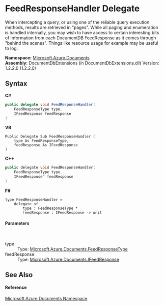 # FeedResponseHandler Delegate
 

When intercepting a query, or using one of the reliable query execution methods, results are retrieved in "pages". While all paging and enumeration is handled internally, you may wish to have access to certain interesting bits of information from each DocumentDB FeedResponse as it comes through "behind the scenes". Things like resource usage for example may be useful to log.

**Namespace:**&nbsp;<a href="856b2e23-9c8b-2618-f913-67d85d500616">Microsoft.Azure.Documents</a><br />**Assembly:**&nbsp;DocumentDbExtensions (in DocumentDbExtensions.dll) Version: 1.2.2.0 (1.2.2.0)

## Syntax

**C#**<br />
``` C#
public delegate void FeedResponseHandler(
	FeedResponseType type,
	IFeedResponse feedResponse
)
```

**VB**<br />
``` VB
Public Delegate Sub FeedResponseHandler ( 
	type As FeedResponseType,
	feedResponse As IFeedResponse
)
```

**C++**<br />
``` C++
public delegate void FeedResponseHandler(
	FeedResponseType type, 
	IFeedResponse^ feedResponse
)
```

**F#**<br />
``` F#
type FeedResponseHandler = 
    delegate of 
        type : FeedResponseType * 
        feedResponse : IFeedResponse -> unit
```


#### Parameters
&nbsp;<dl><dt>type</dt><dd>Type: <a href="715754c4-da49-a7e9-8c04-2bf3ac982d7c">Microsoft.Azure.Documents.FeedResponseType</a><br /></dd><dt>feedResponse</dt><dd>Type: <a href="cbcd444d-ffe1-6199-9c3a-29fa6b4f474e">Microsoft.Azure.Documents.IFeedResponse</a><br /></dd></dl>

## See Also


#### Reference
<a href="856b2e23-9c8b-2618-f913-67d85d500616">Microsoft.Azure.Documents Namespace</a><br />